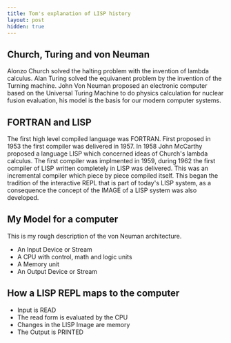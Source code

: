 ```yaml
---
title: Tom's explanation of LISP history
layout: post
hidden: true
---
```

## Church, Turing and von Neuman

Alonzo Church solved the halting problem with the invention of lambda calculus.
Alan Turing solved the equivanent problem by the invention of the Turning machine.
John Von Neuman proposed an electronic computer based on the Universal Turing Machine
to do physics calculation for nuclear fusion evaluation, his model is the basis for
our modern computer systems.

## FORTRAN and LISP

The first high level compiled language was FORTRAN. First proposed in 1953 the first compiler was delivered in 1957. In 1958 John McCarthy proposed a language LISP which concerned ideas of Church's lambda calculus. The first compiler was implmented in 1959, during   1962 the first ocmpiler of LISP written completely in LISP was delivered. This was an incremental compiler which piece by piece compiled itself. This began the tradition of the interactive REPL that is part of today's LISP system, as a consequence the concept of the IMAGE of a LISP system was also developed.

## My Model for a computer

This is my rough description of the von Neuman architecture.
* An Input Device or Stream
* A CPU with control, math and logic units
* A Memory unit
* An Output Device or Stream

## How a LISP REPL maps to the computer

* Input is READ
* The read form is evaluated by the CPU
* Changes in the LISP Image are memory
* The Output is PRINTED
